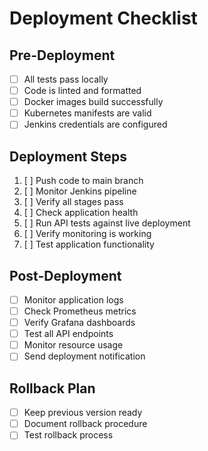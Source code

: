 # Deployment Checklist

## Pre-Deployment
- [ ] All tests pass locally
- [ ] Code is linted and formatted
- [ ] Docker images build successfully
- [ ] Kubernetes manifests are valid
- [ ] Jenkins credentials are configured

## Deployment Steps
1. [ ] Push code to main branch
2. [ ] Monitor Jenkins pipeline
3. [ ] Verify all stages pass
4. [ ] Check application health
5. [ ] Run API tests against live deployment
6. [ ] Verify monitoring is working
7. [ ] Test application functionality

## Post-Deployment
- [ ] Monitor application logs
- [ ] Check Prometheus metrics
- [ ] Verify Grafana dashboards
- [ ] Test all API endpoints
- [ ] Monitor resource usage
- [ ] Send deployment notification

## Rollback Plan
- [ ] Keep previous version ready
- [ ] Document rollback procedure
- [ ] Test rollback process
